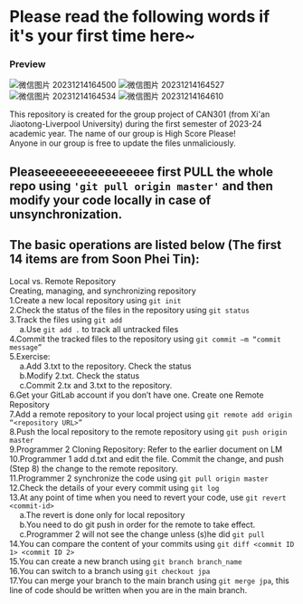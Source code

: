 Please read the following words if it's your first time here~
===
### Preview
<img src="https://img.gejiba.com/images/7aa6e0f944a3ee055cad5006ac02c692.png" alt="微信图片 20231214164500" border="0">
<img src="https://img.gejiba.com/images/b158ca68460f01a68db5bf2476b73dff.png" alt="微信图片 20231214164527" border="0">
<img src="https://img.gejiba.com/images/ca5df1a57e4e1b5880c4e55622bdb1fc.png" alt="微信图片 20231214164534" border="0">
<img src="https://img.gejiba.com/images/fa5e574af570724fceb170f61e5f66d0.png" alt="微信图片 20231214164610" border="0">

This repository is created for the group project of CAN301 (from Xi'an Jiaotong-Liverpool University) during the first semester of 2023-24 academic year. The name of our group is High Score Please!<br>
Anyone in our group is free to update the files unmaliciously.<br>

Pleaseeeeeeeeeeeeeeee first PULL the whole repo using `'git pull origin master'` and then modify your code locally in case of unsynchronization.
---

The basic operations are listed below (The first 14 items are from Soon Phei Tin):
---
Local vs. Remote Repository<br>
Creating, managing, and synchronizing repository<br>
1.Create a new local repository using `git init`<br>
2.Check the status of the files in the repository using `git status`<br>
3.Track the files using `git add`<br>
&emsp; a.Use `git add .` to track all untracked files<br>
4.Commit the tracked files to the repository using `git commit –m “commit message”`<br>
5.Exercise: <br>
&emsp; a.Add 3.txt to the repository. Check the status<br>
&emsp; b.Modify 2.txt. Check the status<br>
&emsp; c.Commit 2.tx and 3.txt to the repository.<br>
6.Get your GitLab account if you don’t have one. Create one Remote Repository<br>
7.Add a remote repository to your local project using `git remote add origin “<repository URL>”`<br>
8.Push the local repository to the remote repository using `git push origin master`<br>
9.Programmer 2 Cloning Repository: Refer to the earlier document on LM<br>
10.Programmer 1 add d.txt and edit the file. Commit the change, and push (Step 8) the change to the remote repository.<br>
11.Programmer 2 synchronize the code using `git pull origin master`<br>
12.Check the details of your every commit using `git log`<br>
13.At any point of time when you need to revert your code, use `git revert <commit-id>`<br>
&emsp; a.The revert is done only for local repository<br>
&emsp; b.You need to do git push in order for the remote to take effect.<br>
&emsp; c.Programmer 2 will not see the change unless (s)he did `git pull`<br>
14.You can compare the content of your commits using `git diff <commit ID 1> <commit ID 2>`<br>
15.You can create a new branch using `git branch branch_name`<br>
16.You can switch to a branch using `git checkout jpa`<br>
17.You can merge your branch to the main branch using `git merge jpa`, this line of code should be written when you are in the main branch.<br>
